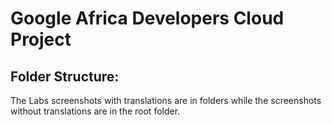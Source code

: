 # Google Africa Developers Cloud Project

## Folder Structure:
The Labs screenshots with translations are in folders while the screenshots without translations are in the root folder.  
